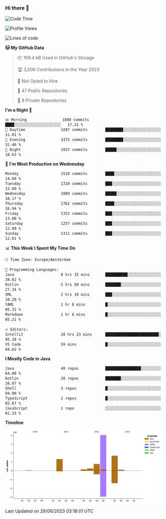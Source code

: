 ### Hi there 👋


<!--START_SECTION:waka-->
![Code Time](http://img.shields.io/badge/Code%20Time-3%2C283%20hrs%2028%20mins-blue)

![Profile Views](http://img.shields.io/badge/Profile%20Views-109-blue)

![Lines of code](https://img.shields.io/badge/From%20Hello%20World%20I%27ve%20Written-8.3%20million%20lines%20of%20code-blue)

**🐱 My GitHub Data** 

> 📦 159.4 kB Used in GitHub's Storage 
 > 
> 🏆 3,506 Contributions in the Year 2023
 > 
> 🚫 Not Opted to Hire
 > 
> 📜 47 Public Repositories 
 > 
> 🔑 8 Private Repositories 
 > 
**I'm a Night 🦉** 

```text
🌞 Morning                1800 commits        ████░░░░░░░░░░░░░░░░░░░░░   17.31 % 
🌆 Daytime                3287 commits        ████████░░░░░░░░░░░░░░░░░   31.61 % 
🌃 Evening                3375 commits        ████████░░░░░░░░░░░░░░░░░   32.46 % 
🌙 Night                  1937 commits        █████░░░░░░░░░░░░░░░░░░░░   18.63 % 
```
📅 **I'm Most Productive on Wednesday** 

```text
Monday                   1518 commits        ████░░░░░░░░░░░░░░░░░░░░░   14.60 % 
Tuesday                  1310 commits        ███░░░░░░░░░░░░░░░░░░░░░░   12.60 % 
Wednesday                1889 commits        █████░░░░░░░░░░░░░░░░░░░░   18.17 % 
Thursday                 1762 commits        ████░░░░░░░░░░░░░░░░░░░░░   16.94 % 
Friday                   1352 commits        ███░░░░░░░░░░░░░░░░░░░░░░   13.00 % 
Saturday                 1257 commits        ███░░░░░░░░░░░░░░░░░░░░░░   12.09 % 
Sunday                   1311 commits        ███░░░░░░░░░░░░░░░░░░░░░░   12.61 % 
```


📊 **This Week I Spent My Time On** 

```text
🕑︎ Time Zone: Europe/Amsterdam

💬 Programming Languages: 
Java                     8 hrs 15 mins       ██████████░░░░░░░░░░░░░░░   38.62 % 
Kotlin                   5 hrs 50 mins       ███████░░░░░░░░░░░░░░░░░░   27.34 % 
XML                      2 hrs 10 mins       ███░░░░░░░░░░░░░░░░░░░░░░   10.20 % 
YAML                     1 hr 8 mins         █░░░░░░░░░░░░░░░░░░░░░░░░   05.31 % 
Markdown                 1 hr 6 mins         █░░░░░░░░░░░░░░░░░░░░░░░░   05.21 % 

🔥 Editors: 
IntelliJ                 20 hrs 23 mins      ████████████████████████░   95.38 % 
VS Code                  59 mins             █░░░░░░░░░░░░░░░░░░░░░░░░   04.62 % 
```

**I Mostly Code in Java** 

```text
Java                     48 repos            ████████████████░░░░░░░░░   64.00 % 
Kotlin                   20 repos            ███████░░░░░░░░░░░░░░░░░░   26.67 % 
Shell                    3 repos             █░░░░░░░░░░░░░░░░░░░░░░░░   04.00 % 
TypeScript               2 repos             █░░░░░░░░░░░░░░░░░░░░░░░░   02.67 % 
JavaScript               1 repo              ░░░░░░░░░░░░░░░░░░░░░░░░░   01.33 % 
```



**Timeline**

![Lines of Code chart](https://raw.githubusercontent.com/powercasgamer/powercasgamer/master/assets/bar_graph.png)


 Last Updated on 29/06/2023 03:18:01 UTC
<!--END_SECTION:waka-->
